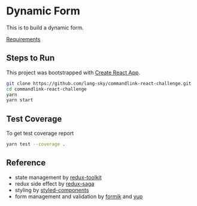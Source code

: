 # Dynamic Form

This is to build a dynamic form.

[Requirements](./requirements/)

## Steps to Run

This project was bootstrapped with [Create React App](https://github.com/facebook/create-react-app).

```bash
git clone https://github.com/lang-sky/commandlink-react-challenge.git
cd commandlink-react-challenge
yarn
yarn start
```

## Test Coverage

To get test coverage report

```bash
yarn test --coverage .
```

## Reference

- state management by [redux-toolkit](https://redux-toolkit.js.org/)
- redux side effect by [redux-saga](https://redux-saga.js.org/)
- styling by [styled-components](https://styled-components.com/)
- form management and validation by [formik](https://formik.org/) and [yup](https://github.com/jquense/yup)
